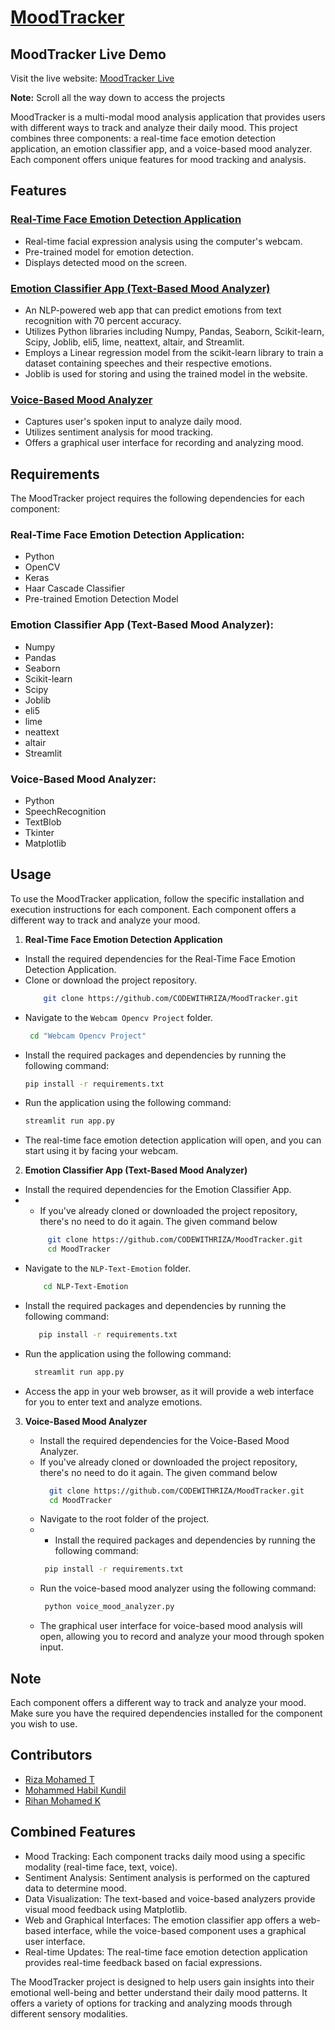 # [MoodTracker](https://moodtracker12345.netlify.app/)

## MoodTracker Live Demo

Visit the live website: [MoodTracker Live](https://moodtracker12345.netlify.app/)

**Note:** Scroll all the way down to access the projects

MoodTracker is a multi-modal mood analysis application that provides users with different ways to track and analyze their daily mood. This project combines three components: a real-time face emotion detection application, an emotion classifier app, and a voice-based mood analyzer. Each component offers unique features for mood tracking and analysis.

## Features
### [Real-Time Face Emotion Detection Application](https://webcamm.streamlit.app/#webcam-live-feed)
- Real-time facial expression analysis using the computer's webcam.
- Pre-trained model for emotion detection.
- Displays detected mood on the screen.

### [Emotion Classifier App (Text-Based Mood Analyzer)](https://mooodd.streamlit.app/)
- An NLP-powered web app that can predict emotions from text recognition with 70 percent accuracy.
- Utilizes Python libraries including Numpy, Pandas, Seaborn, Scikit-learn, Scipy, Joblib, eli5, lime, neattext, altair, and Streamlit.
- Employs a Linear regression model from the scikit-learn library to train a dataset containing speeches and their respective emotions.
- Joblib is used for storing and using the trained model in the website.

### [Voice-Based Mood Analyzer](https://www.youtube.com/watch?v=jwudzL8m4CQ)
- Captures user's spoken input to analyze daily mood.
- Utilizes sentiment analysis for mood tracking.
- Offers a graphical user interface for recording and analyzing mood.

## Requirements
The MoodTracker project requires the following dependencies for each component:

### Real-Time Face Emotion Detection Application:
- Python
- OpenCV
- Keras
- Haar Cascade Classifier
- Pre-trained Emotion Detection Model

### Emotion Classifier App (Text-Based Mood Analyzer):
- Numpy
- Pandas
- Seaborn
- Scikit-learn
- Scipy
- Joblib
- eli5
- lime
- neattext
- altair
- Streamlit

### Voice-Based Mood Analyzer:
- Python
- SpeechRecognition
- TextBlob
- Tkinter
- Matplotlib

## Usage
To use the MoodTracker application, follow the specific installation and execution instructions for each component. Each component offers a different way to track and analyze your mood.

1. **Real-Time Face Emotion Detection Application**
- Install the required dependencies for the Real-Time Face Emotion Detection Application.
- Clone or download the project repository.
     ```bash
         git clone https://github.com/CODEWITHRIZA/MoodTracker.git
- Navigate to the `Webcam Opencv Project` folder.
  ```bash
   cd "Webcam Opencv Project"
 - Install the required packages and dependencies by running the following command:
      ```bash
    pip install -r requirements.txt
   
 - Run the application using the following command:
     ```bash
    streamlit run app.py
- The real-time face emotion detection application will open, and you can start using it by facing your webcam.

2. **Emotion Classifier App (Text-Based Mood Analyzer)**
- Install the required dependencies for the Emotion Classifier App.
- - If you've already cloned or downloaded the project repository, there's no need to do it again. The given command below
   ```bash
        git clone https://github.com/CODEWITHRIZA/MoodTracker.git
        cd MoodTracker
- Navigate to the `NLP-Text-Emotion` folder.
     ```bash
         cd NLP-Text-Emotion
- Install the required packages and dependencies by running the following command:
  ```bash
     pip install -r requirements.txt
- Run the application using the following command: 
  ```bash
    streamlit run app.py
 - Access the app in your web browser, as it will provide a web interface for you to enter text and analyze emotions.

3. **Voice-Based Mood Analyzer**

   - Install the required dependencies for the Voice-Based Mood Analyzer.
   - If you've already cloned or downloaded the project repository, there's no need to do it again. The given command below
      ```bash
        git clone https://github.com/CODEWITHRIZA/MoodTracker.git
        cd MoodTracker
   - Navigate to the root folder of the project.
   -    - Install the required packages and dependencies by running the following command:
        ```bash 
         pip install -r requirements.txt
   - Run the voice-based mood analyzer using the following command:
      ```bash
       python voice_mood_analyzer.py

   - The graphical user interface for voice-based mood analysis will open, allowing you to record and analyze your mood through spoken input.

## Note
Each component offers a different way to track and analyze your mood. Make sure you have the required dependencies installed for the component you wish to use.

## Contributors
- [Riza Mohamed T](https://github.com/CODEWITHRIZA)
- [Mohammed Habil Kundil](https://github.com/habil619)
- [Rihan Mohamed K](https://github.com/rihanmhmd102)

## Combined Features
- Mood Tracking: Each component tracks daily mood using a specific modality (real-time face, text, voice).
- Sentiment Analysis: Sentiment analysis is performed on the captured data to determine mood.
- Data Visualization: The text-based and voice-based analyzers provide visual mood feedback using Matplotlib.
- Web and Graphical Interfaces: The emotion classifier app offers a web-based interface, while the voice-based component uses a graphical user interface.
- Real-time Updates: The real-time face emotion detection application provides real-time feedback based on facial expressions.

The MoodTracker project is designed to help users gain insights into their emotional well-being and better understand their daily mood patterns. It offers a variety of options for tracking and analyzing moods through different sensory modalities.
